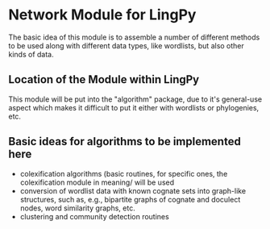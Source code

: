 # Network Module for LingPy

The basic idea of this module is to assemble a number of different methods to be used along with different data types, like wordlists, but also other kinds of data. 

## Location of the Module within LingPy

This module will be put into the "algorithm" package, due to it's general-use aspect which makes it difficult to put it either with wordlists or phylogenies, etc.

## Basic ideas for algorithms to be implemented here

- colexification algorithms (basic routines, for specific ones, the colexification module in meaning/ will be used
- conversion of wordlist data with known cognate sets into graph-like structures, such as, e.g., bipartite graphs of cognate and doculect nodes, word similarity graphs, etc.
- clustering and community detection routines 



